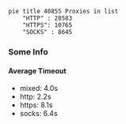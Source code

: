 
```mermaid
pie title 40855 Proxies in list
    "HTTP" : 28583
    "HTTPS": 10765
    "SOCKS" : 8645
```

### Some Info
#### Average Timeout

- mixed: 4.0s
- http: 2.2s
- https: 8.1s
- socks: 6.4s